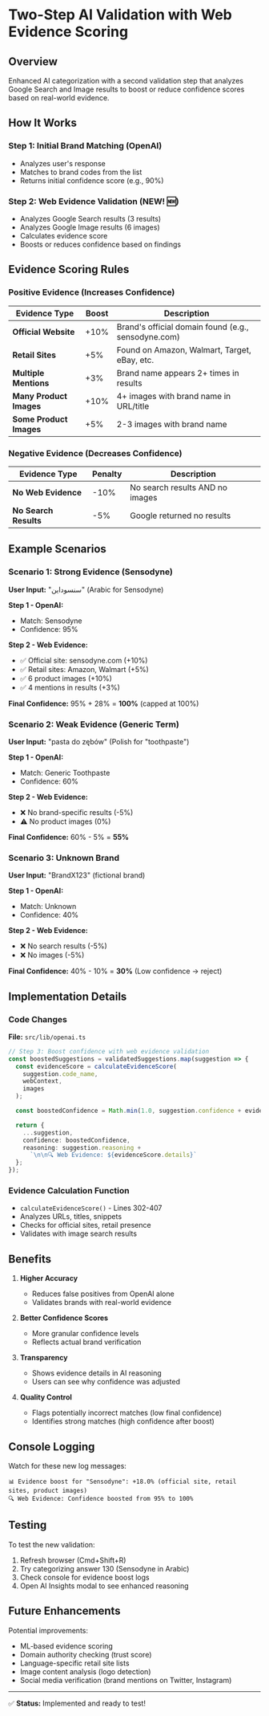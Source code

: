 # Two-Step AI Validation with Web Evidence Scoring

## Overview
Enhanced AI categorization with a second validation step that analyzes Google Search and Image results to boost or reduce confidence scores based on real-world evidence.

## How It Works

### Step 1: Initial Brand Matching (OpenAI)
- Analyzes user's response
- Matches to brand codes from the list
- Returns initial confidence score (e.g., 90%)

### Step 2: Web Evidence Validation (NEW! 🆕)
- Analyzes Google Search results (3 results)
- Analyzes Google Image results (6 images)
- Calculates evidence score
- Boosts or reduces confidence based on findings

## Evidence Scoring Rules

### Positive Evidence (Increases Confidence)

| Evidence Type | Boost | Description |
|--------------|-------|-------------|
| **Official Website** | +10% | Brand's official domain found (e.g., sensodyne.com) |
| **Retail Sites** | +5% | Found on Amazon, Walmart, Target, eBay, etc. |
| **Multiple Mentions** | +3% | Brand name appears 2+ times in results |
| **Many Product Images** | +10% | 4+ images with brand name in URL/title |
| **Some Product Images** | +5% | 2-3 images with brand name |

### Negative Evidence (Decreases Confidence)

| Evidence Type | Penalty | Description |
|--------------|---------|-------------|
| **No Web Evidence** | -10% | No search results AND no images |
| **No Search Results** | -5% | Google returned no results |

## Example Scenarios

### Scenario 1: Strong Evidence (Sensodyne)
**User Input:** "سنسوداين" (Arabic for Sensodyne)

**Step 1 - OpenAI:**
- Match: Sensodyne
- Confidence: 95%

**Step 2 - Web Evidence:**
- ✅ Official site: sensodyne.com (+10%)
- ✅ Retail sites: Amazon, Walmart (+5%)
- ✅ 6 product images (+10%)
- ✅ 4 mentions in results (+3%)

**Final Confidence:** 95% + 28% = **100%** (capped at 100%)

### Scenario 2: Weak Evidence (Generic Term)
**User Input:** "pasta do zębów" (Polish for "toothpaste")

**Step 1 - OpenAI:**
- Match: Generic Toothpaste
- Confidence: 60%

**Step 2 - Web Evidence:**
- ❌ No brand-specific results (-5%)
- ⚠️ No product images (0%)

**Final Confidence:** 60% - 5% = **55%**

### Scenario 3: Unknown Brand
**User Input:** "BrandX123" (fictional brand)

**Step 1 - OpenAI:**
- Match: Unknown
- Confidence: 40%

**Step 2 - Web Evidence:**
- ❌ No search results (-5%)
- ❌ No images (-5%)

**Final Confidence:** 40% - 10% = **30%** (Low confidence → reject)

## Implementation Details

### Code Changes
**File:** `src/lib/openai.ts`

```typescript
// Step 3: Boost confidence with web evidence validation
const boostedSuggestions = validatedSuggestions.map(suggestion => {
  const evidenceScore = calculateEvidenceScore(
    suggestion.code_name,
    webContext,
    images
  );

  const boostedConfidence = Math.min(1.0, suggestion.confidence + evidenceScore.boost);

  return {
    ...suggestion,
    confidence: boostedConfidence,
    reasoning: suggestion.reasoning +
      `\n\n🔍 Web Evidence: ${evidenceScore.details}`
  };
});
```

### Evidence Calculation Function
- `calculateEvidenceScore()` - Lines 302-407
- Analyzes URLs, titles, snippets
- Checks for official sites, retail presence
- Validates with image search results

## Benefits

1. **Higher Accuracy**
   - Reduces false positives from OpenAI alone
   - Validates brands with real-world evidence

2. **Better Confidence Scores**
   - More granular confidence levels
   - Reflects actual brand verification

3. **Transparency**
   - Shows evidence details in AI reasoning
   - Users can see why confidence was adjusted

4. **Quality Control**
   - Flags potentially incorrect matches (low final confidence)
   - Identifies strong matches (high confidence after boost)

## Console Logging

Watch for these new log messages:

```
📊 Evidence boost for "Sensodyne": +18.0% (official site, retail sites, product images)
🔍 Web Evidence: Confidence boosted from 95% to 100%
```

## Testing

To test the new validation:

1. Refresh browser (Cmd+Shift+R)
2. Try categorizing answer 130 (Sensodyne in Arabic)
3. Check console for evidence boost logs
4. Open AI Insights modal to see enhanced reasoning

## Future Enhancements

Potential improvements:
- ML-based evidence scoring
- Domain authority checking (trust score)
- Language-specific retail site lists
- Image content analysis (logo detection)
- Social media verification (brand mentions on Twitter, Instagram)

---

✅ **Status:** Implemented and ready to test!

